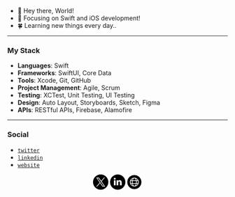 
- 👋 Hey there, World!
- 👀 Focusing on Swift and iOS development!
- 🍀 Learning new things every day..

___________________________________________

### My Stack
- **Languages**: Swift
- **Frameworks**: SwiftUI, Core Data
- **Tools**: Xcode, Git, GitHub
- **Project Management**: Agile, Scrum
- **Testing**: XCTest, Unit Testing, UI Testing
- **Design**: Auto Layout, Storyboards, Sketch, Figma
- **APIs**: RESTful APIs, Firebase, Alamofire

____________________________________________

### Social
- [`twitter`](https://x.com/leon_gaultier)
- [`linkedin`](https://linkedin.com/in/example)
- [`website`](https://example.com)


<p align="center">
  <a href="https://x.com/leon_gaultier"><img src="assets/twitter.png" alt="Twitter" width="35" height="35"></a>
  <a href="https://linkedin.com/in/leon_gaultier"><img src="assets/linkedin.png" alt="LinkedIn" width="35" height="35"></a>
  <a href="https://yourwebsite.com"><img src="assets/website.png" alt="Website" width="35" height="35"></a>
</p>
